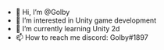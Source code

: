 - 👋 Hi, I’m @Golby
- 👀 I’m interested in Unity game development
- 🌱 I’m currently learning Unity 2d
- 📫 How to reach me discord: Golby#1897

<!---
RealGolby/RealGolby is a ✨ special ✨ repository because its `README.md` (this file) appears on your GitHub profile.
You can click the Preview link to take a look at your changes.
--->
